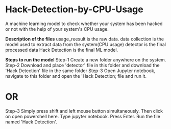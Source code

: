 # Hack-Detection-by-CPU-Usage
A machine learning model to check whether your system has been hacked or not with the help of your system's CPU usage.

**Description of the files**
usage_reesult is the raw data.
data collection is the model used to extract data from the system(CPU usage)
detector is the final processed data
Hack Detection is the final ML model.

**Steps to run the model**
Step-1 Create a new folder anywhere on the system.
Step-2 Download and place 'detector' file in this folder and download the 'Hack Detection' file in the same folder
Step-3 Open Jupyter notebook, navigate to this folder and open the 'Hack Detection; file and run it.
# OR
Step-3 Simply press shift and left mouse button simultaneously. Then click on open powershell here. Type jupyter notebook. Press Enter. Run the file named 'Hack Detection'.
